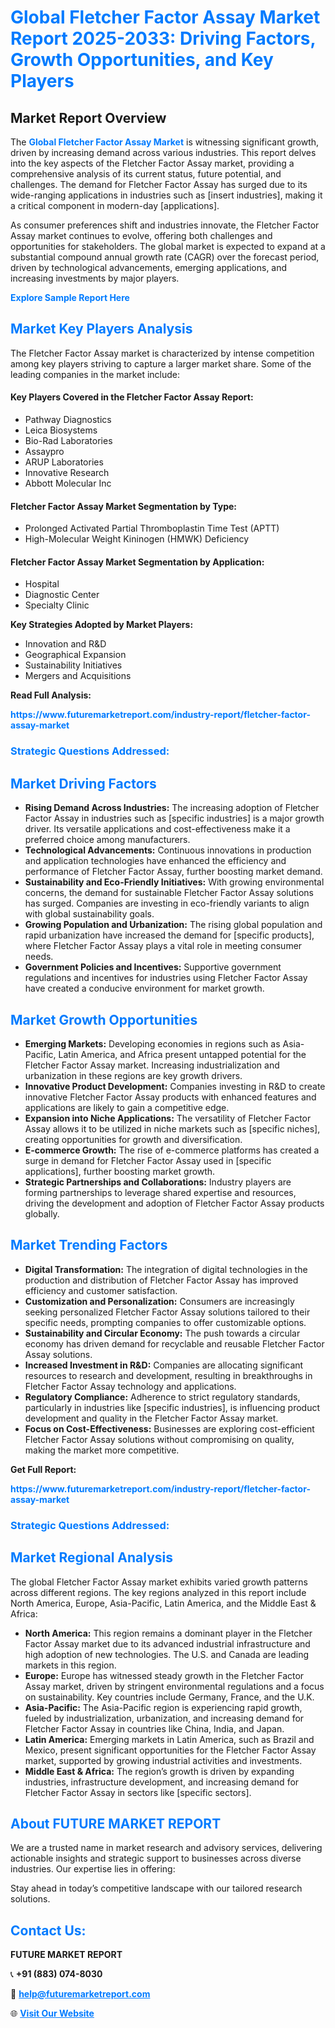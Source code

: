 <h1 style="color: #007BFF;">Global Fletcher Factor Assay Market Report 2025-2033: Driving Factors, Growth Opportunities, and Key Players</h1>

<section id="overview">
<h2>Market Report Overview</h2>
<p>The <a href="https://www.futuremarketreport.com/industry-report/fletcher-factor-assay-market" style="color: #007BFF; text-decoration: none;"><strong>Global Fletcher Factor Assay Market</strong></a> is witnessing significant growth, driven by increasing demand across various industries. This report delves into the key aspects of the Fletcher Factor Assay market, providing a comprehensive analysis of its current status, future potential, and challenges. The demand for Fletcher Factor Assay has surged due to its wide-ranging applications in industries such as [insert industries], making it a critical component in modern-day [applications].</p>
<p>As consumer preferences shift and industries innovate, the Fletcher Factor Assay market continues to evolve, offering both challenges and opportunities for stakeholders. The global market is expected to expand at a substantial compound annual growth rate (CAGR) over the forecast period, driven by technological advancements, emerging applications, and increasing investments by major players.</p>
</section>

<section id="overview">
<p><a href="https://www.futuremarketreport.com/request-sample/reportId=77825" style="color: #007BFF; text-decoration: none;"><strong>Explore Sample Report Here</strong></a></p>
</section>

<section id="key-players">
<h2 style="color: #007BFF;">Market Key Players Analysis</h2>
<p>The Fletcher Factor Assay market is characterized by intense competition among key players striving to capture a larger market share. Some of the leading companies in the market include:</p>
<h4>Key Players Covered in the Fletcher Factor Assay Report:</h4>
<ul><li>Pathway Diagnostics</li><li>Leica Biosystems</li><li>Bio-Rad Laboratories</li><li>Assaypro</li><li>ARUP Laboratories</li><li>Innovative Research</li><li>Abbott Molecular Inc</li></ul>
<h4>Fletcher Factor Assay Market Segmentation by Type:</h4>
<ul><li>Prolonged Activated Partial Thromboplastin Time Test (APTT)</li><li>High-Molecular Weight Kininogen (HMWK) Deficiency</li></ul>

<h4>Fletcher Factor Assay Market Segmentation by Application:</h4>
<ul><li>Hospital</li><li>Diagnostic Center</li><li>Specialty Clinic</li></ul>
<p><strong>Key Strategies Adopted by Market Players:</strong></p>
<ul>
<li>Innovation and R&D</li>
<li>Geographical Expansion</li>
<li>Sustainability Initiatives</li>
<li>Mergers and Acquisitions</li>
</ul>
</section>

<section>
<p><strong>Read Full Analysis: </strong></p><a href="https://www.futuremarketreport.com/industry-report/fletcher-factor-assay-market" style="color: #007BFF; text-decoration: none;"><strong>https://www.futuremarketreport.com/industry-report/fletcher-factor-assay-market</strong></a>
<h3 style="color: #007BFF;">Strategic Questions Addressed:</h3>
</section>

<section id="driving-factors">
<h2 style="color: #007BFF;">Market Driving Factors</h2>
<ul>
<li><strong>Rising Demand Across Industries:</strong> The increasing adoption of Fletcher Factor Assay in industries such as [specific industries] is a major growth driver. Its versatile applications and cost-effectiveness make it a preferred choice among manufacturers.</li>
<li><strong>Technological Advancements:</strong> Continuous innovations in production and application technologies have enhanced the efficiency and performance of Fletcher Factor Assay, further boosting market demand.</li>
<li><strong>Sustainability and Eco-Friendly Initiatives:</strong> With growing environmental concerns, the demand for sustainable Fletcher Factor Assay solutions has surged. Companies are investing in eco-friendly variants to align with global sustainability goals.</li>
<li><strong>Growing Population and Urbanization:</strong> The rising global population and rapid urbanization have increased the demand for [specific products], where Fletcher Factor Assay plays a vital role in meeting consumer needs.</li>
<li><strong>Government Policies and Incentives:</strong> Supportive government regulations and incentives for industries using Fletcher Factor Assay have created a conducive environment for market growth.</li>
</ul>
</section>

<section id="growth-opportunities">
<h2 style="color: #007BFF;">Market Growth Opportunities</h2>
<ul>
<li><strong>Emerging Markets:</strong> Developing economies in regions such as Asia-Pacific, Latin America, and Africa present untapped potential for the Fletcher Factor Assay market. Increasing industrialization and urbanization in these regions are key growth drivers.</li>
<li><strong>Innovative Product Development:</strong> Companies investing in R&D to create innovative Fletcher Factor Assay products with enhanced features and applications are likely to gain a competitive edge.</li>
<li><strong>Expansion into Niche Applications:</strong> The versatility of Fletcher Factor Assay allows it to be utilized in niche markets such as [specific niches], creating opportunities for growth and diversification.</li>
<li><strong>E-commerce Growth:</strong> The rise of e-commerce platforms has created a surge in demand for Fletcher Factor Assay used in [specific applications], further boosting market growth.</li>
<li><strong>Strategic Partnerships and Collaborations:</strong> Industry players are forming partnerships to leverage shared expertise and resources, driving the development and adoption of Fletcher Factor Assay products globally.</li>
</ul>
</section>

<section id="trending-factors">
<h2 style="color: #007BFF;">Market Trending Factors</h2>
<ul>
<li><strong>Digital Transformation:</strong> The integration of digital technologies in the production and distribution of Fletcher Factor Assay has improved efficiency and customer satisfaction.</li>
<li><strong>Customization and Personalization:</strong> Consumers are increasingly seeking personalized Fletcher Factor Assay solutions tailored to their specific needs, prompting companies to offer customizable options.</li>
<li><strong>Sustainability and Circular Economy:</strong> The push towards a circular economy has driven demand for recyclable and reusable Fletcher Factor Assay solutions.</li>
<li><strong>Increased Investment in R&D:</strong> Companies are allocating significant resources to research and development, resulting in breakthroughs in Fletcher Factor Assay technology and applications.</li>
<li><strong>Regulatory Compliance:</strong> Adherence to strict regulatory standards, particularly in industries like [specific industries], is influencing product development and quality in the Fletcher Factor Assay market.</li>
<li><strong>Focus on Cost-Effectiveness:</strong> Businesses are exploring cost-efficient Fletcher Factor Assay solutions without compromising on quality, making the market more competitive.</li>
</ul>
</section>

<section>
<p><strong>Get Full Report: </strong></p><a href="https://www.futuremarketreport.com/industry-report/fletcher-factor-assay-market" style="color: #007BFF; text-decoration: none;"><strong>https://www.futuremarketreport.com/industry-report/fletcher-factor-assay-market</strong></a>
<h3 style="color: #007BFF;">Strategic Questions Addressed:</h3>
</section>


<section id="regional-analysis">
<h2 style="color: #007BFF;">Market Regional Analysis</h2>
<p>The global Fletcher Factor Assay market exhibits varied growth patterns across different regions. The key regions analyzed in this report include North America, Europe, Asia-Pacific, Latin America, and the Middle East & Africa:</p>
<ul>
<li><strong>North America:</strong> This region remains a dominant player in the Fletcher Factor Assay market due to its advanced industrial infrastructure and high adoption of new technologies. The U.S. and Canada are leading markets in this region.</li>
<li><strong>Europe:</strong> Europe has witnessed steady growth in the Fletcher Factor Assay market, driven by stringent environmental regulations and a focus on sustainability. Key countries include Germany, France, and the U.K.</li>
<li><strong>Asia-Pacific:</strong> The Asia-Pacific region is experiencing rapid growth, fueled by industrialization, urbanization, and increasing demand for Fletcher Factor Assay in countries like China, India, and Japan.</li>
<li><strong>Latin America:</strong> Emerging markets in Latin America, such as Brazil and Mexico, present significant opportunities for the Fletcher Factor Assay market, supported by growing industrial activities and investments.</li>
<li><strong>Middle East & Africa:</strong> The region’s growth is driven by expanding industries, infrastructure development, and increasing demand for Fletcher Factor Assay in sectors like [specific sectors].</li>
</ul>
</section>

<footer>
<h2 style="color: #007BFF;">About FUTURE MARKET REPORT</h2>
<p>We are a trusted name in market research and advisory services, delivering actionable insights and strategic support to businesses across diverse industries. Our expertise lies in offering:</p>

<p>Stay ahead in today’s competitive landscape with our tailored research solutions.</p>

<h2 style="color: #007BFF;">Contact Us:</h2>
<p><strong>FUTURE MARKET REPORT</strong></p>
<p>📞 <strong>+91 (883) 074-8030</strong></p>
<p>📧 <strong><a href="mailto:help@futuremarketreport.com" style="color: #007BFF;">help@futuremarketreport.com</a></strong></p>
<p>🌐 <strong><a href="https://www.futuremarketreport.com/" style="color: #007BFF;">Visit Our Website</a></strong></p>
</footer>